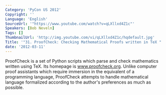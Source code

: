 ```yaml
---
Category: 'PyCon US 2012'
Copyright: ''
Language: 'English'
SourceUrl: '"https://www.youtube.com/watch?v=qLXllxd4Z1c"'
Speakers: [Bob Neveln]
Tags: []
ThumbnailUrl: 'http://img.youtube.com/vi/qLXllxd4Z1c/hqdefault.jpg'
Title: '"31. ProofCheck: Checking Mathematical Proofs written in TeX "'
date: '2012-03-11'
---
```

ProofCheck is a set of Python scripts which parse and check mathematics
written using TeX. Its homepage is www.proofcheck.org. Unlike computer proof
assistants which require immersion in the equivalent of a programming
language, ProofCheck attempts to handle mathematical language formalized
according to the author's preferences as much as possible.

